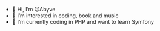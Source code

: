 - 👋 Hi, I’m @Abyve
- 👀 I’m interested in coding, book and music
- 🌱 I’m currently coding in PHP and want to learn Symfony



<!---
Abyve/Abyve is a ✨ special ✨ repository because its `README.md` (this file) appears on your GitHub profile.
You can click the Preview link to take a look at your changes.
--->
